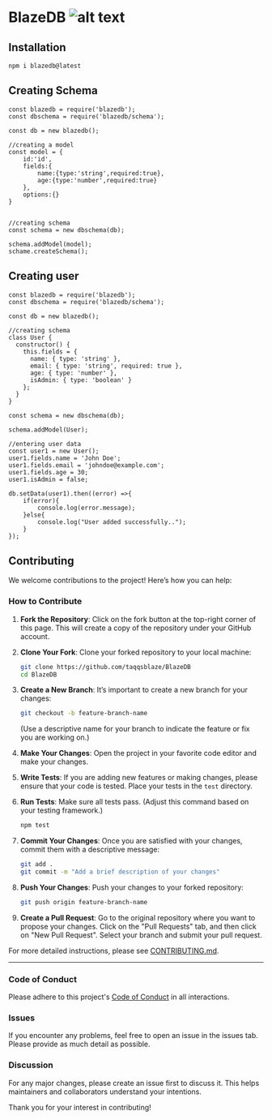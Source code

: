 # BlazeDB ![alt text](https://cdn-icons-png.flaticon.com/128/5246/5246837.png)

## Installation
`npm i blazedb@latest`


## Creating Schema

```
const blazedb = require('blazedb');
const dbschema = require('blazedb/schema');

const db = new blazedb();

//creating a model
const model = {
    id:'id',
    fields:{
        name:{type:'string',required:true},
        age:{type:'number',required:true}
    },
    options:{}
}


//creating schema
const schema = new dbschema(db);

schema.addModel(model);
schame.createSchema();
```

## Creating user

```
const blazedb = require('blazedb');
const dbschema = require('blazedb/schema');

const db = new blazedb();

//creating schema
class User {
  constructor() {
    this.fields = {
      name: { type: 'string' },
      email: { type: 'string', required: true },
      age: { type: 'number' },
      isAdmin: { type: 'boolean' }
    };
  }
}

const schema = new dbschema(db);

schema.addModel(User);

//entering user data
const user1 = new User();
user1.fields.name = 'John Doe';
user1.fields.email = 'johndoe@example.com';
user1.fields.age = 30;
user1.isAdmin = false;

db.setData(user1).then((error) =>{
    if(error){
        console.log(error.message);
    }else{
        console.log("User added successfully..");
    }
});
```

## Contributing

We welcome contributions to the project! Here’s how you can help:

### How to Contribute

1. **Fork the Repository**: Click on the fork button at the top-right corner of this page. This will create a copy of the repository under your GitHub account.

2. **Clone Your Fork**: Clone your forked repository to your local machine:
    ```bash
    git clone https://github.com/taqqsblaze/BlazeDB
    cd BlazeDB
    ```

3. **Create a New Branch**: It’s important to create a new branch for your changes:
    ```bash
    git checkout -b feature-branch-name
    ```
    (Use a descriptive name for your branch to indicate the feature or fix you are working on.)

4. **Make Your Changes**: Open the project in your favorite code editor and make your changes.

5. **Write Tests**: If you are adding new features or making changes, please ensure that your code is tested. Place your tests in the `test` directory.

6. **Run Tests**: Make sure all tests pass. (Adjust this command based on your testing framework.)
    ```bash
    npm test
    ```

7. **Commit Your Changes**: Once you are satisfied with your changes, commit them with a descriptive message:
    ```bash
    git add .
    git commit -m "Add a brief description of your changes"
    ```

8. **Push Your Changes**: Push your changes to your forked repository:
    ```bash
    git push origin feature-branch-name
    ```

9. **Create a Pull Request**: Go to the original repository where you want to propose your changes. Click on the "Pull Requests" tab, and then click on "New Pull Request". Select your branch and submit your pull request.


For more detailed instructions, please see [CONTRIBUTING.md](CONTRIBUTING.md).
<hr>

### Code of Conduct

Please adhere to this project's [Code of Conduct](CODE_OF_CONDUCT.md) in all interactions.

### Issues

If you encounter any problems, feel free to open an issue in the issues tab. Please provide as much detail as possible.

### Discussion

For any major changes, please create an issue first to discuss it. This helps maintainers and collaborators understand your intentions.


Thank you for your interest in contributing!